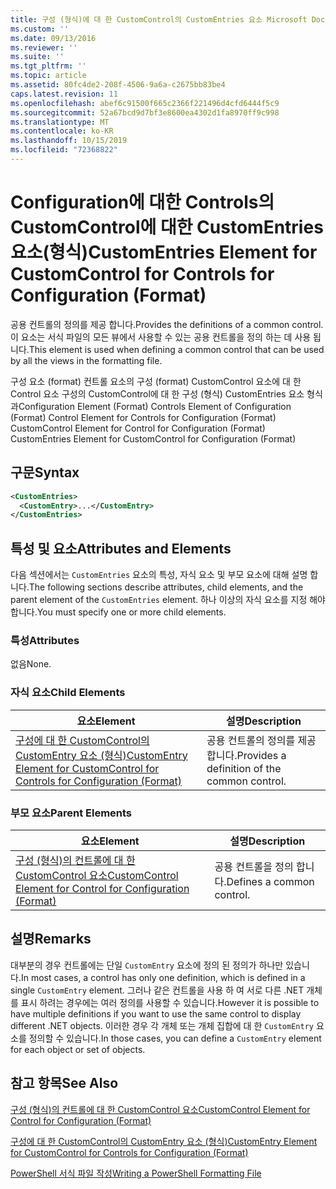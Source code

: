 ```yaml
---
title: 구성 (형식)에 대 한 CustomControl의 CustomEntries 요소 Microsoft Docs
ms.custom: ''
ms.date: 09/13/2016
ms.reviewer: ''
ms.suite: ''
ms.tgt_pltfrm: ''
ms.topic: article
ms.assetid: 80fc4de2-208f-4506-9a6a-c2675bb83be4
caps.latest.revision: 11
ms.openlocfilehash: abef6c91500f665c2366f221496d4cfd6444f5c9
ms.sourcegitcommit: 52a67bcd9d7bf3e8600ea4302d1fa8970ff9c998
ms.translationtype: MT
ms.contentlocale: ko-KR
ms.lasthandoff: 10/15/2019
ms.locfileid: "72368822"
---
```

# <a name="customentries-element-for-customcontrol-for-controls-for-configuration-format"></a><span data-ttu-id="0bd70-102">Configuration에 대한 Controls의 CustomControl에 대한 CustomEntries 요소(형식)</span><span class="sxs-lookup"><span data-stu-id="0bd70-102">CustomEntries Element for CustomControl for Controls for Configuration (Format)</span></span>

<span data-ttu-id="0bd70-103">공용 컨트롤의 정의를 제공 합니다.</span><span class="sxs-lookup"><span data-stu-id="0bd70-103">Provides the definitions of a common control.</span></span> <span data-ttu-id="0bd70-104">이 요소는 서식 파일의 모든 뷰에서 사용할 수 있는 공용 컨트롤을 정의 하는 데 사용 됩니다.</span><span class="sxs-lookup"><span data-stu-id="0bd70-104">This element is used when defining a common control that can be used by all the views in the formatting file.</span></span>

<span data-ttu-id="0bd70-105">구성 요소 (format) 컨트롤 요소의 구성 (format) CustomControl 요소에 대 한 Control 요소 구성의 CustomControl에 대 한 구성 (형식) CustomEntries 요소 형식과</span><span class="sxs-lookup"><span data-stu-id="0bd70-105">Configuration Element (Format) Controls Element of Configuration (Format) Control Element for Controls for Configuration (Format) CustomControl Element for Control for Configuration (Format) CustomEntries Element for CustomControl for Configuration (Format)</span></span>

## <a name="syntax"></a><span data-ttu-id="0bd70-106">구문</span><span class="sxs-lookup"><span data-stu-id="0bd70-106">Syntax</span></span>

```xml
<CustomEntries>
  <CustomEntry>...</CustomEntry>
</CustomEntries>

```

## <a name="attributes-and-elements"></a><span data-ttu-id="0bd70-107">특성 및 요소</span><span class="sxs-lookup"><span data-stu-id="0bd70-107">Attributes and Elements</span></span>

<span data-ttu-id="0bd70-108">다음 섹션에서는 `CustomEntries` 요소의 특성, 자식 요소 및 부모 요소에 대해 설명 합니다.</span><span class="sxs-lookup"><span data-stu-id="0bd70-108">The following sections describe attributes, child elements, and the parent element of the `CustomEntries` element.</span></span> <span data-ttu-id="0bd70-109">하나 이상의 자식 요소를 지정 해야 합니다.</span><span class="sxs-lookup"><span data-stu-id="0bd70-109">You must specify one or more child elements.</span></span>

### <a name="attributes"></a><span data-ttu-id="0bd70-110">특성</span><span class="sxs-lookup"><span data-stu-id="0bd70-110">Attributes</span></span>

<span data-ttu-id="0bd70-111">없음</span><span class="sxs-lookup"><span data-stu-id="0bd70-111">None.</span></span>

### <a name="child-elements"></a><span data-ttu-id="0bd70-112">자식 요소</span><span class="sxs-lookup"><span data-stu-id="0bd70-112">Child Elements</span></span>

|<span data-ttu-id="0bd70-113">요소</span><span class="sxs-lookup"><span data-stu-id="0bd70-113">Element</span></span>|<span data-ttu-id="0bd70-114">설명</span><span class="sxs-lookup"><span data-stu-id="0bd70-114">Description</span></span>|
|-------------|-----------------|
|[<span data-ttu-id="0bd70-115">구성에 대 한 CustomControl의 CustomEntry 요소 (형식)</span><span class="sxs-lookup"><span data-stu-id="0bd70-115">CustomEntry Element for CustomControl for Controls for Configuration (Format)</span></span>](./customentry-element-for-customcontrol-for-controls-for-configuration-format.md)|<span data-ttu-id="0bd70-116">공용 컨트롤의 정의를 제공 합니다.</span><span class="sxs-lookup"><span data-stu-id="0bd70-116">Provides a definition of the common control.</span></span>|

### <a name="parent-elements"></a><span data-ttu-id="0bd70-117">부모 요소</span><span class="sxs-lookup"><span data-stu-id="0bd70-117">Parent Elements</span></span>

|<span data-ttu-id="0bd70-118">요소</span><span class="sxs-lookup"><span data-stu-id="0bd70-118">Element</span></span>|<span data-ttu-id="0bd70-119">설명</span><span class="sxs-lookup"><span data-stu-id="0bd70-119">Description</span></span>|
|-------------|-----------------|
|[<span data-ttu-id="0bd70-120">구성 (형식)의 컨트롤에 대 한 CustomControl 요소</span><span class="sxs-lookup"><span data-stu-id="0bd70-120">CustomControl Element for Control for Configuration (Format)</span></span>](./customcontrol-element-for-control-for-controls-for-configuration-format.md)|<span data-ttu-id="0bd70-121">공용 컨트롤을 정의 합니다.</span><span class="sxs-lookup"><span data-stu-id="0bd70-121">Defines a common control.</span></span>|

## <a name="remarks"></a><span data-ttu-id="0bd70-122">설명</span><span class="sxs-lookup"><span data-stu-id="0bd70-122">Remarks</span></span>

<span data-ttu-id="0bd70-123">대부분의 경우 컨트롤에는 단일 `CustomEntry` 요소에 정의 된 정의가 하나만 있습니다.</span><span class="sxs-lookup"><span data-stu-id="0bd70-123">In most cases, a control has only one definition, which is defined in a single `CustomEntry` element.</span></span> <span data-ttu-id="0bd70-124">그러나 같은 컨트롤을 사용 하 여 서로 다른 .NET 개체를 표시 하려는 경우에는 여러 정의를 사용할 수 있습니다.</span><span class="sxs-lookup"><span data-stu-id="0bd70-124">However it is possible to have multiple definitions if you want to use the same control to display different .NET objects.</span></span> <span data-ttu-id="0bd70-125">이러한 경우 각 개체 또는 개체 집합에 대 한 `CustomEntry` 요소를 정의할 수 있습니다.</span><span class="sxs-lookup"><span data-stu-id="0bd70-125">In those cases, you can define a `CustomEntry` element for each object or set of objects.</span></span>

## <a name="see-also"></a><span data-ttu-id="0bd70-126">참고 항목</span><span class="sxs-lookup"><span data-stu-id="0bd70-126">See Also</span></span>

[<span data-ttu-id="0bd70-127">구성 (형식)의 컨트롤에 대 한 CustomControl 요소</span><span class="sxs-lookup"><span data-stu-id="0bd70-127">CustomControl Element for Control for Configuration (Format)</span></span>](./customcontrol-element-for-control-for-controls-for-configuration-format.md)

[<span data-ttu-id="0bd70-128">구성에 대 한 CustomControl의 CustomEntry 요소 (형식)</span><span class="sxs-lookup"><span data-stu-id="0bd70-128">CustomEntry Element for CustomControl for Controls for Configuration (Format)</span></span>](./customentry-element-for-customcontrol-for-controls-for-configuration-format.md)

[<span data-ttu-id="0bd70-129">PowerShell 서식 파일 작성</span><span class="sxs-lookup"><span data-stu-id="0bd70-129">Writing a PowerShell Formatting File</span></span>](./writing-a-powershell-formatting-file.md)
